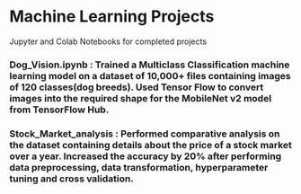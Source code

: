 # Machine Learning Projects

Jupyter and Colab Notebooks for completed projects

### Dog_Vision.ipynb : Trained a Multiclass Classification machine learning model on a dataset of 10,000+ files containing images of 120 classes(dog breeds). Used Tensor Flow to convert images into the required shape for the MobileNet v2 model from TensorFlow Hub.

### Stock_Market_analysis : Performed comparative analysis on the dataset containing details about the price of a stock market over a year. Increased the accuracy by 20% after performing data preprocessing, data transformation, hyperparameter tuning and cross validation.
